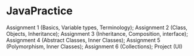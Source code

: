 # JavaPractice
Assignment 1 (Basics, Variable types, Terminology); 
Assignment 2 (Class, Objects, Inheritance); 
Assignment 3 (Inheritance, Composition, interface); 
Assignment 4 (Abstract Classes, Inner Classes); 
Assignment 5 (Polymorphism, Inner Classes); 
Assignment 6 (Collections); 
Project (UI)
